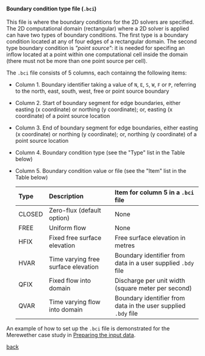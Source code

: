 #### Boundary condition type file (`.bci`)

This file is where the boundary conditions for the 2D solvers are specified. The 2D computational domain (rectangular) where a 2D solver is applied can have two types of boundary conditions. The first type is a boundary condition located at any of four edges of a rectangular domain. The second type boundary condition is _"point source"_: it is needed for specifing an inflow located at a point within one computational cell inside the domain (there must not be more than one point source per cell).

The `.bci` file consists of 5 columns, each containng the following items:

- Column 1. Boundary identifier taking a value of `N`, `E`, `S`, `W`, `F` or `P`, referring to the north, east, south, west, free or point source boundary 

- Column 2. Start of boundary segment for edge boundaries, either easting (x coordinate) or northing (y coordinate); or, easting (x coordinate) of a point source location

- Column 3. End of boundary segment for edge boundaries, either easting (x coordinate) or northing (y coordinate); or, northing (y coordinate) of a point source location

- Column 4. Boundary condition type (see the "Type" list in the Table below)

- Column 5. Boundary condition value or file (see the "Item" list in the Table below)

  | Type | Description | Item for column 5 in a `.bci` file |
   | :---         | :---      | :--- |
   | CLOSED   | Zero-flux (default option)     | None  |
   | FREE     | Uniform flow       | None   |
   | HFIX     | Fixed free surface elevation      | Free surface elevation in metres    |
   | HVAR     | Time varying free surface elevation       | Boundary identifier from data in a user supplied `.bdy` file   |
   | QFIX     | Fixed flow into domain     | Discharge per unit width (square meter per second)     |
   | QVAR     | Time varying flow into domain       | Boundary identifier from data in the user supplied `.bdy` file     |


An example of how to set up the `.bci` file is demonstrated for the Merewether case study in [Preparing the input data](/Merewether2.md). 

[back](/Merewether1.md)
